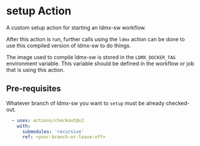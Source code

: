 # setup Action

A custom setup action for starting an ldmx-sw workflow.

After this action is run, further calls using the `ldmx` action can be done to use this compiled version of ldmx-sw to do things.

The image used to compile ldmx-sw is stored in the `LDMX_DOCKER_TAG` environment variable.
This variable should be defined in the workflow or job that is using this action.

## Pre-requisites

Whatever branch of ldmx-sw you want to `setup` must be already checked-out.

```yaml
  - uses: actions/checkout@v2
    with:
      submodules: 'recursive'
      ref: <your-branch-or-leave-off>
```
